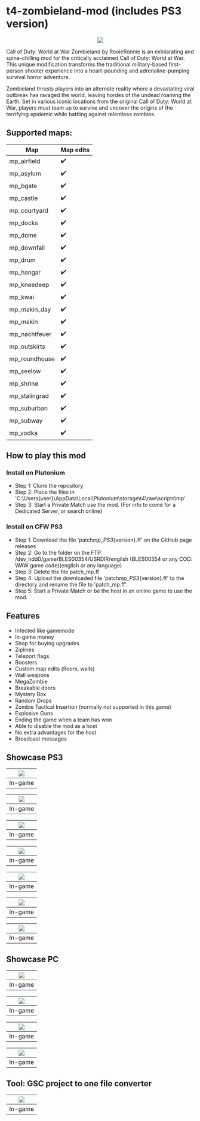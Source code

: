 # t4-zombieland-mod (includes PS3 version)

<p align="center">
    <img src="assets/github/banner-2.png?raw=true" />
</p>

Call of Duty: World at War Zombieland by RooieRonnie is an exhilarating and spine-chilling mod for the critically acclaimed Call of Duty: World at War. This unique modification transforms the traditional military-based first-person shooter experience into a heart-pounding and adrenaline-pumping survival horror adventure.

Zombieland thrusts players into an alternate reality where a devastating viral outbreak has ravaged the world, leaving hordes of the undead roaming the Earth. Set in various iconic locations from the original Call of Duty: World at War, players must team up to survive and uncover the origins of the terrifying epidemic while battling against relentless zombies.

## Supported maps:

| Map           | Map edits |
| ------------- | --------- |
| mp_airfield   | ✔️        |
| mp_asylum     | ✔️        |
| mp_bgate      | ✔️        |
| mp_castle     | ✔️        |
| mp_courtyard  | ✔️        |
| mp_docks      | ✔️        |
| mp_dome       | ✔️        |
| mp_downfall   | ✔️        |
| mp_drum       | ✔️        |
| mp_hangar     | ✔️        |
| mp_kneedeep   | ✔️        |
| mp_kwai       | ✔️        |
| mp_makin_day  | ✔️        |
| mp_makin      | ✔️        |
| mp_nachtfeuer | ✔️        |
| mp_outskirts  | ✔️        |
| mp_roundhouse | ✔️        |
| mp_seelow     | ✔️        |
| mp_shrine     | ✔️        |
| mp_stalingrad | ✔️        |
| mp_suburban   | ✔️        |
| mp_subway     | ✔️        |
| mp_vodka      | ✔️        |

## How to play this mod

### Install on Plutonium

- Step 1: Clone the repository
- Step 2: Place the files in 'C:\Users\{user}\AppData\Local\Plutonium\storage\t4\raw\scripts\mp'
- Step 3: Start a Private Match use the mod.
  (For info to come for a Dedicated Server, or search online)

### Install on CFW PS3

- Step 1: Download the file 'patch*mp_PS3*{version}.ff' on the GitHub page releases
- Step 2: Go to the folder on the FTP: /dev_hdd0/game/BLES00354/USRDIR/english (BLES00354 or any COD: WAW game code)(english or any language)
- Step 3: Delete the file patch_mp.ff
- Step 4: Upload the downloaded file 'patch*mp_PS3*{version}.ff' to the directory and rename the file to 'patch_mp.ff'.
- Step 5: Start a Private Match or be the host in an online game to use the mod.

## Features

- Infected like gamemode
- In-game money
- Shop for buying upgrades
- Ziplines
- Teleport flags
- Boosters
- Custom map edits (floors, walls)
- Wall weapons
- MegaZombie
- Breakable doors
- Mystery Box
- Random Drops
- Zombie Tactical Insertion (normally not supported in this game)
- Explosive Guns
- Ending the game when a team has won
- Able to disable the mod as a host
- No extra advantages for the host
- Broadcast messages

## Showcase PS3

| <img src="assets/github/PS3/zombie_land_1.png?raw=true" /> |
| :--------------------------------------------------------: |
|                          In-game                           |

| <img src="assets/github/PS3/zombie_land_2.png?raw=true" /> |
| :--------------------------------------------------------: |
|                          In-game                           |

| <img src="assets/github/PS3/zombie_land_3.png?raw=true" /> |
| :--------------------------------------------------------: |
|                          In-game                           |

| <img src="assets/github/PS3/zombie_land_4.png?raw=true" /> |
| :--------------------------------------------------------: |
|                          In-game                           |

| <img src="assets/github/PS3/zombie_land_5.png?raw=true" /> |
| :--------------------------------------------------------: |
|                          In-game                           |

| <img src="assets/github/PS3/zombie_land_6.png?raw=true" /> |
| :--------------------------------------------------------: |
|                          In-game                           |

| <img src="assets/github/PS3/zombie_land_7.png?raw=true" /> |
| :--------------------------------------------------------: |
|                          In-game                           |

## Showcase PC

| <img src="assets/github/PC/zombie_land_1.png?raw=true" /> |
| :-------------------------------------------------------: |
|                          In-game                          |

| <img src="assets/github/PC/zombie_land_2.png?raw=true" /> |
| :-------------------------------------------------------: |
|                          In-game                          |

| <img src="assets/github/PC/zombie_land_3.png?raw=true" /> |
| :-------------------------------------------------------: |
|                          In-game                          |

| <img src="assets/github/PC/zombie_land_4.png?raw=true" /> |
| :-------------------------------------------------------: |
|                          In-game                          |

## Tool: GSC project to one file converter

| <img src="assets/github/GSCTool_1.png?raw=true" /> |
| :------------------------------------------------: |
|                      In-game                       |
